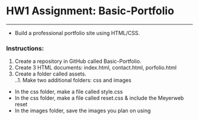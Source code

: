 # HW1 Assignment: Basic-Portfolio
------------------------------------------------
 * Build a professional portfolio site using HTML/CSS.  
 
 ### Instructions:
 1. Create a repository in GitHub called Basic-Portfolio.
 2. Create 3 HTML documents: index.html, contact.html, porfolio.html
 3. Create a folder called assets.  
 ..1. Make two additional folders: css and images
 - In the css folder, make a file called style.css
 - In the css folder, make a file called reset.css & include the Meyerweb reset
 - In the images folder, save the images you plan on using
